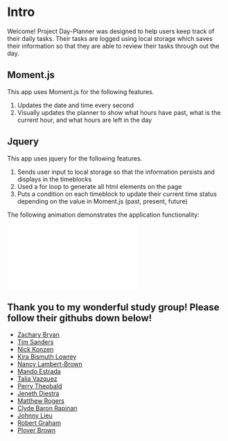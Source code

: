 # Intro

Welcome! Project Day-Planner was designed to help users keep track of their daily tasks. 
Their tasks are logged using local storage which saves their information so that they are able to
review their tasks through out the day.


## Moment.js

This app uses Moment.js for the following features.

1. Updates the date and time every second
2. Visually updates the planner to show what hours have past, what is the current hour, and what hours are left in the day

## Jquery

This app uses jquery for the following features.

1. Sends user input to local storage so that the information persists and displays in the timeblocks
2. Used a for loop to generate all html elements on the page
3. Puts a condition on each timeblock to update their current time status depending on the value in
Moment.js (past, present, future)

The following animation demonstrates the application functionality:

![day planner demo](./index.html)

## Thank you to my wonderful study group! Please follow their githubs down below!

- [Zachary Bryan](https://github.com/zacharybryan)
- [Tim Sanders](https://github.com/tbsanders5)
- [Nick Konzen](https://github.com/NTKonzen)
- [Kira Bismuth Lowrey](https://github.com/KILowrey)
- [Nancy Lambert-Brown](https://github.com/n-lambert)
- [Mando Estrada](https://github.com/Mando619)
- [Talia Vazquez](https://github.com/taliavazquez)
- [Perry Theobald](https://github.com/perrytjr)
- [Jeneth Diestra](https://github.com/jen6one9)
- [Matthew Rogers](https://github.com/Rogers-Development-Services)
- [Clyde Baron Rapinan](https://github.com/clydebaron2000)
- [Johnny Lieu](https://github.com/johnnylieu)
- [Robert Graham](https://github.com/Robmgraham)
- [Plover Brown](https://github.com/rebgrasshopper)

